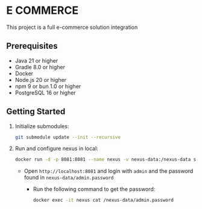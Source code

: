 # E COMMERCE

This project is a full e-commerce solution integration

## Prerequisites

- Java 21 or higher
- Gradle 8.0 or higher
- Docker
- Node.js 20 or higher
- npm 9 or bun 1.0 or higher
- PostgreSQL 16 or higher

## Getting Started

1. Initialize submodules:

   ```bash
   git submodule update --init --recursive
   ```

2. Run and configure nexus in local:

   ```bash
   docker run -d -p 8081:8081 --name nexus -v nexus-data:/nexus-data sonatype/nexus3
   ```

   - Open `http://localhost:8081` and login with `admin` and the password found in `nexus-data/admin.password`

     - Run the following command to get the password:

       ```bash
       docker exec -it nexus cat /nexus-data/admin.password
       ```